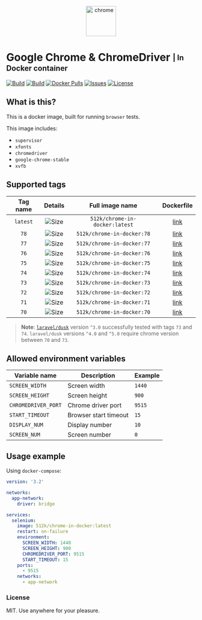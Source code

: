 <p align="center">
  <img src="https://hsto.org/webt/dh/_1/gt/dh_1gtk1oi2ootq5laqsgmj8nfy.png" width="80" alt="chrome">
</p>

# Google Chrome & ChromeDriver <sub><sup>| In Docker container</sup></sub>

[![Build][badge_automated]][link_hub]
[![Build][badge_build]][link_hub]
[![Docker Pulls][badge_pulls]][link_hub]
[![Issues][badge_issues]][link_issues]
[![License][badge_license]][link_license]

## What is this?

This is a docker image, built for running `browser` tests.

This image includes:

- `supervisor`
- `xfonts`
- `chromedriver`
- `google-chrome-stable`
- `xvfb`

## Supported tags

Tag name | Details                    | Full image name                | Dockerfile
:------: | :------------------------: | :----------------------------: | :-----------------------:
`latest` | ![Size][badge_size_latest] | `512k/chrome-in-docker:latest` | [link][dockerfile_latest]
`78`     | ![Size][badge_size_78]     | `512k/chrome-in-docker:78`     | [link][dockerfile_78]
`77`     | ![Size][badge_size_77]     | `512k/chrome-in-docker:77`     | [link][dockerfile_77]
`76`     | ![Size][badge_size_76]     | `512k/chrome-in-docker:76`     | [link][dockerfile_76]
`75`     | ![Size][badge_size_75]     | `512k/chrome-in-docker:75`     | [link][dockerfile_75]
`74`     | ![Size][badge_size_74]     | `512k/chrome-in-docker:74`     | [link][dockerfile_74]
`73`     | ![Size][badge_size_73]     | `512k/chrome-in-docker:73`     | [link][dockerfile_73]
`72`     | ![Size][badge_size_72]     | `512k/chrome-in-docker:72`     | [link][dockerfile_72]
`71`     | ![Size][badge_size_71]     | `512k/chrome-in-docker:71`     | [link][dockerfile_71]
`70`     | ![Size][badge_size_70]     | `512k/chrome-in-docker:70`     | [link][dockerfile_70]

[badge_size_latest]:https://images.microbadger.com/badges/image/512k/chrome-in-docker:latest.svg
[badge_size_78]:https://images.microbadger.com/badges/image/512k/chrome-in-docker:78.svg
[badge_size_77]:https://images.microbadger.com/badges/image/512k/chrome-in-docker:77.svg
[badge_size_76]:https://images.microbadger.com/badges/image/512k/chrome-in-docker:76.svg
[badge_size_75]:https://images.microbadger.com/badges/image/512k/chrome-in-docker:75.svg
[badge_size_74]:https://images.microbadger.com/badges/image/512k/chrome-in-docker:74.svg
[badge_size_73]:https://images.microbadger.com/badges/image/512k/chrome-in-docker:73.svg
[badge_size_72]:https://images.microbadger.com/badges/image/512k/chrome-in-docker:72.svg
[badge_size_71]:https://images.microbadger.com/badges/image/512k/chrome-in-docker:71.svg
[badge_size_70]:https://images.microbadger.com/badges/image/512k/chrome-in-docker:70.svg
[dockerfile_latest]:https://github.com/512k/chrome-in-docker/blob/image-latest/Dockerfile
[dockerfile_78]:https://github.com/512k/chrome-in-docker/blob/image-78/Dockerfile
[dockerfile_77]:https://github.com/512k/chrome-in-docker/blob/image-77/Dockerfile
[dockerfile_76]:https://github.com/512k/chrome-in-docker/blob/image-76/Dockerfile
[dockerfile_75]:https://github.com/512k/chrome-in-docker/blob/image-75/Dockerfile
[dockerfile_74]:https://github.com/512k/chrome-in-docker/blob/image-74/Dockerfile
[dockerfile_73]:https://github.com/512k/chrome-in-docker/blob/image-73/Dockerfile
[dockerfile_72]:https://github.com/512k/chrome-in-docker/blob/image-72/Dockerfile
[dockerfile_71]:https://github.com/512k/chrome-in-docker/blob/image-71/Dockerfile
[dockerfile_70]:https://github.com/512k/chrome-in-docker/blob/image-70/Dockerfile

> **Note**: [`laravel/dusk`][link_dusk] version `^3.0` successfully tested with tags `73` and `74`. `laravel/dusk` versions `^4.0` and `^5.0` require chrome version between `70` and `73`.

## Allowed environment variables

Variable name       | Description           | Example
------------------- | --------------------- | -------
`SCREEN_WIDTH`      | Screen width          | `1440`
`SCREEN_HEIGHT`     | Screen height         | `900`
`CHROMEDRIVER_PORT` | Chrome driver port    | `9515`
`START_TIMEOUT`     | Browser start timeout | `15`
`DISPLAY_NUM`       | Display number        | `10`
`SCREEN_NUM`        | Screen number         | `0`

## Usage example

Using `docker-compose`:

```yaml
version: '3.2'

networks:
  app-network:
    driver: bridge

services:
  selenium:
    image: 512k/chrome-in-docker:latest
    restart: on-failure
    environment:
      SCREEN_WIDTH: 1440
      SCREEN_HEIGHT: 900
      CHROMEDRIVER_PORT: 9515
      START_TIMEOUT: 15
    ports:
      - 9515
    networks:
      - app-network
```

### License

MIT. Use anywhere for your pleasure.

[badge_automated]:https://img.shields.io/docker/cloud/automated/512k/chrome-in-docker.svg?style=flat-square&maxAge=30
[badge_pulls]:https://img.shields.io/docker/pulls/512k/chrome-in-docker.svg?style=flat-square&maxAge=30
[badge_issues]:https://img.shields.io/github/issues/512k/chrome-in-docker.svg?style=flat-square&maxAge=30
[badge_build]:https://img.shields.io/docker/cloud/build/512k/chrome-in-docker.svg?style=flat-square&maxAge=30
[badge_license]:https://img.shields.io/github/license/512k/chrome-in-docker.svg?style=flat-square&maxAge=30
[link_hub]:https://hub.docker.com/r/512k/chrome-in-docker/
[link_license]:https://github.com/512k/chrome-in-docker/blob/master/LICENSE
[link_issues]:https://github.com/512k/chrome-in-docker/issues
[link_dusk]:https://github.com/laravel/dusk
